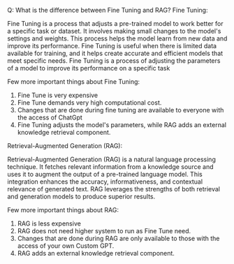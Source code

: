 Q: What is the difference between Fine Tuning and RAG?
Fine Tuning: 

Fine Tuning is a process that adjusts a pre-trained model to work better for a specific task or
dataset. It involves making small changes to the model's settings and weights.
This process helps the model learn from new data and improve its performance. Fine Tuning is useful when there is limited data available for training, and it helps create accurate and efficient models that meet specific needs. Fine Tuning is a process of adjusting the parameters of a model to improve its performance on a specific task


Few more important things about Fine Tuning: 
1.	Fine Tune is very expensive
2.	Fine Tune demands very high computational cost.
3.	Changes that are done during fine tuning are available to everyone with the access of ChatGpt
4.	Fine Tuning adjusts the model's parameters, while RAG adds an external knowledge retrieval component.


Retrieval-Augmented Generation (RAG):

Retrieval-Augmented Generation (RAG) is a natural language processing technique. It fetches relevant information from a knowledge source and uses it to augment the output of a pre-trained language model. This integration enhances the accuracy, informativeness, and contextual relevance of generated text. RAG leverages the strengths of both retrieval and generation models to produce superior results.


Few more important things about RAG: 
1.	RAG is less expensive
2.	RAG does not need higher system to run as Fine Tune need.
3.	Changes that are done during RAG are only available to those with the access of your own Custom GPT.
4.	RAG adds an external knowledge retrieval component.


